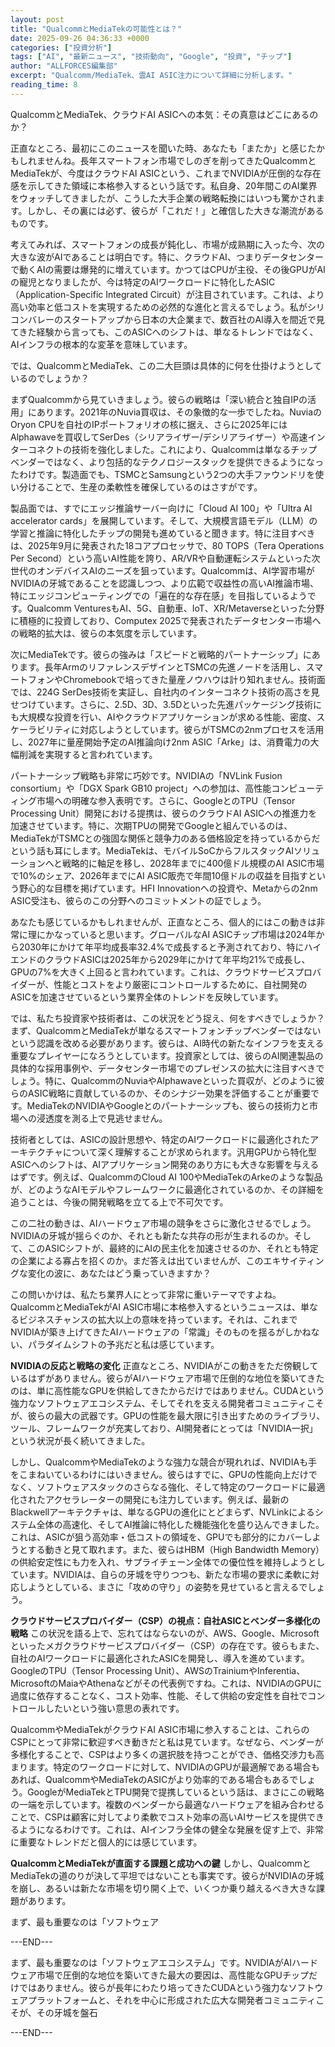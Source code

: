 ```yaml
---
layout: post
title: "QualcommとMediaTekの可能性とは？"
date: 2025-09-26 04:36:33 +0000
categories: ["投資分析"]
tags: ["AI", "最新ニュース", "技術動向", "Google", "投資", "チップ"]
author: "ALLFORCES編集部"
excerpt: "Qualcomm/MediaTek、雲AI ASIC注力について詳細に分析します。"
reading_time: 8
---
```


QualcommとMediaTek、クラウドAI ASICへの本気：その真意はどこにあるのか？

正直なところ、最初にこのニュースを聞いた時、あなたも「またか」と感じたかもしれませんね。長年スマートフォン市場でしのぎを削ってきたQualcommとMediaTekが、今度はクラウドAI ASICという、これまでNVIDIAが圧倒的な存在感を示してきた領域に本格参入するという話です。私自身、20年間このAI業界をウォッチしてきましたが、こうした大手企業の戦略転換にはいつも驚かされます。しかし、その裏には必ず、彼らが「これだ！」と確信した大きな潮流があるものです。

考えてみれば、スマートフォンの成長が鈍化し、市場が成熟期に入った今、次の大きな波がAIであることは明白です。特に、クラウドAI、つまりデータセンターで動くAIの需要は爆発的に増えています。かつてはCPUが主役、その後GPUがAIの寵児となりましたが、今は特定のAIワークロードに特化したASIC（Application-Specific Integrated Circuit）が注目されています。これは、より高い効率と低コストを実現するための必然的な進化と言えるでしょう。私がシリコンバレーのスタートアップから日本の大企業まで、数百社のAI導入を間近で見てきた経験から言っても、このASICへのシフトは、単なるトレンドではなく、AIインフラの根本的な変革を意味しています。

では、QualcommとMediaTek、この二大巨頭は具体的に何を仕掛けようとしているのでしょうか？

まずQualcommから見ていきましょう。彼らの戦略は「深い統合と独自IPの活用」にあります。2021年のNuvia買収は、その象徴的な一歩でしたね。NuviaのOryon CPUを自社のIPポートフォリオの核に据え、さらに2025年にはAlphawaveを買収してSerDes（シリアライザー/デシリアライザー）や高速インターコネクトの技術を強化しました。これにより、Qualcommは単なるチップベンダーではなく、より包括的なテクノロジースタックを提供できるようになったわけです。製造面でも、TSMCとSamsungという2つの大手ファウンドリを使い分けることで、生産の柔軟性を確保しているのはさすがです。

製品面では、すでにエッジ推論サーバー向けに「Cloud AI 100」や「Ultra AI accelerator cards」を展開しています。そして、大規模言語モデル（LLM）の学習と推論に特化したチップの開発も進めていると聞きます。特に注目すべきは、2025年9月に発表された18コアプロセッサで、80 TOPS（Tera Operations Per Second）という高いAI性能を誇り、AR/VRや自動運転システムといった次世代のオンデバイスAIのニーズを狙っています。Qualcommは、AI学習市場がNVIDIAの牙城であることを認識しつつ、より広範で収益性の高いAI推論市場、特にエッジコンピューティングでの「遍在的な存在感」を目指しているようです。Qualcomm VenturesもAI、5G、自動車、IoT、XR/Metaverseといった分野に積極的に投資しており、Computex 2025で発表されたデータセンター市場への戦略的拡大は、彼らの本気度を示しています。

次にMediaTekです。彼らの強みは「スピードと戦略的パートナーシップ」にあります。長年ArmのリファレンスデザインとTSMCの先進ノードを活用し、スマートフォンやChromebookで培ってきた量産ノウハウは計り知れません。技術面では、224G SerDes技術を実証し、自社内のインターコネクト技術の高さを見せつけています。さらに、2.5D、3D、3.5Dといった先進パッケージング技術にも大規模な投資を行い、AIやクラウドアプリケーションが求める性能、密度、スケーラビリティに対応しようとしています。彼らがTSMCの2nmプロセスを活用し、2027年に量産開始予定のAI推論向け2nm ASIC「Arke」は、消費電力の大幅削減を実現すると言われています。

パートナーシップ戦略も非常に巧妙です。NVIDIAの「NVLink Fusion consortium」や「DGX Spark GB10 project」への参加は、高性能コンピューティング市場への明確な参入表明です。さらに、GoogleとのTPU（Tensor Processing Unit）開発における提携は、彼らのクラウドAI ASICへの推進力を加速させています。特に、次期TPUの開発でGoogleと組んでいるのは、MediaTekがTSMCとの強固な関係と競争力のある価格設定を持っているからだという話も耳にします。MediaTekは、モバイルSoCからフルスタックAIソリューションへと戦略的に軸足を移し、2028年までに400億ドル規模のAI ASIC市場で10%のシェア、2026年までにAI ASIC販売で年間10億ドルの収益を目指すという野心的な目標を掲げています。HFI Innovationへの投資や、Metaからの2nm ASIC受注も、彼らのこの分野へのコミットメントの証でしょう。

あなたも感じているかもしれませんが、正直なところ、個人的にはこの動きは非常に理にかなっていると思います。グローバルなAI ASICチップ市場は2024年から2030年にかけて年平均成長率32.4%で成長すると予測されており、特にハイエンドのクラウドASICは2025年から2029年にかけて年平均21%で成長し、GPUの7%を大きく上回ると言われています。これは、クラウドサービスプロバイダーが、性能とコストをより厳密にコントロールするために、自社開発のASICを加速させているという業界全体のトレンドを反映しています。

では、私たち投資家や技術者は、この状況をどう捉え、何をすべきでしょうか？ まず、QualcommとMediaTekが単なるスマートフォンチップベンダーではないという認識を改める必要があります。彼らは、AI時代の新たなインフラを支える重要なプレイヤーになろうとしています。投資家としては、彼らのAI関連製品の具体的な採用事例や、データセンター市場でのプレゼンスの拡大に注目すべきでしょう。特に、QualcommのNuviaやAlphawaveといった買収が、どのように彼らのASIC戦略に貢献しているのか、そのシナジー効果を評価することが重要です。MediaTekのNVIDIAやGoogleとのパートナーシップも、彼らの技術力と市場への浸透度を測る上で見逃せません。

技術者としては、ASICの設計思想や、特定のAIワークロードに最適化されたアーキテクチャについて深く理解することが求められます。汎用GPUから特化型ASICへのシフトは、AIアプリケーション開発のあり方にも大きな影響を与えるはずです。例えば、QualcommのCloud AI 100やMediaTekのArkeのような製品が、どのようなAIモデルやフレームワークに最適化されているのか、その詳細を追うことは、今後の開発戦略を立てる上で不可欠です。

この二社の動きは、AIハードウェア市場の競争をさらに激化させるでしょう。NVIDIAの牙城が揺らぐのか、それとも新たな共存の形が生まれるのか。そして、このASICシフトが、最終的にAIの民主化を加速させるのか、それとも特定の企業による寡占を招くのか。まだ答えは出ていませんが、このエキサイティングな変化の波に、あなたはどう乗っていきますか？

この問いかけは、私たち業界人にとって非常に重いテーマですよね。QualcommとMediaTekがAI ASIC市場に本格参入するというニュースは、単なるビジネスチャンスの拡大以上の意味を持っています。それは、これまでNVIDIAが築き上げてきたAIハードウェアの「常識」そのものを揺るがしかねない、パラダイムシフトの予兆だと私は感じています。

**NVIDIAの反応と戦略の変化**
正直なところ、NVIDIAがこの動きをただ傍観しているはずがありません。彼らがAIハードウェア市場で圧倒的な地位を築いてきたのは、単に高性能なGPUを供給してきたからだけではありません。CUDAという強力なソフトウェアエコシステム、そしてそれを支える開発者コミュニティこそが、彼らの最大の武器です。GPUの性能を最大限に引き出すためのライブラリ、ツール、フレームワークが充実しており、AI開発者にとっては「NVIDIA一択」という状況が長く続いてきました。

しかし、QualcommやMediaTekのような強力な競合が現れれば、NVIDIAも手をこまねいているわけにはいきません。彼らはすでに、GPUの性能向上だけでなく、ソフトウェアスタックのさらなる強化、そして特定のワークロードに最適化されたアクセラレーターの開発にも注力しています。例えば、最新のBlackwellアーキテクチャは、単なるGPUの進化にとどまらず、NVLinkによるシステム全体の高速化、そしてAI推論に特化した機能強化を盛り込んできました。これは、ASICが狙う高効率・低コストの領域を、GPUでも部分的にカバーしようとする動きと見て取れます。また、彼らはHBM（High Bandwidth Memory）の供給安定性にも力を入れ、サプライチェーン全体での優位性を維持しようとしています。NVIDIAは、自らの牙城を守りつつも、新たな市場の要求に柔軟に対応しようとしている、まさに「攻めの守り」の姿勢を見せていると言えるでしょう。

**クラウドサービスプロバイダー（CSP）の視点：自社ASICとベンダー多様化の戦略**
この状況を語る上で、忘れてはならないのが、AWS、Google、Microsoftといったメガクラウドサービスプロバイダー（CSP）の存在です。彼らもまた、自社のAIワークロードに最適化されたASICを開発し、導入を進めています。GoogleのTPU（Tensor Processing Unit）、AWSのTrainiumやInferentia、MicrosoftのMaiaやAthenaなどがその代表例ですね。これは、NVIDIAのGPUに過度に依存することなく、コスト効率、性能、そして供給の安定性を自社でコントロールしたいという強い意思の表れです。

QualcommやMediaTekがクラウドAI ASIC市場に参入することは、これらのCSPにとって非常に歓迎すべき動きだと私は見ています。なぜなら、ベンダーが多様化することで、CSPはより多くの選択肢を持つことができ、価格交渉力も高まります。特定のワークロードに対して、NVIDIAのGPUが最適解である場合もあれば、QualcommやMediaTekのASICがより効率的である場合もあるでしょう。GoogleがMediaTekとTPU開発で提携しているという話は、まさにこの戦略の一端を示しています。複数のベンダーから最適なハードウェアを組み合わせることで、CSPは顧客に対してより柔軟でコスト効率の高いAIサービスを提供できるようになるわけです。これは、AIインフラ全体の健全な発展を促す上で、非常に重要なトレンドだと個人的には感じています。

**QualcommとMediaTekが直面する課題と成功への鍵**
しかし、QualcommとMediaTekの道のりが決して平坦ではないことも事実です。彼らがNVIDIAの牙城を崩し、あるいは新たな市場を切り開く上で、いくつか乗り越えるべき大きな課題があります。

まず、最も重要なのは「ソフトウェア

---END---

まず、最も重要なのは「ソフトウェアエコシステム」です。NVIDIAがAIハードウェア市場で圧倒的な地位を築いてきた最大の要因は、高性能なGPUチップだけではありません。彼らが長年にわたり培ってきたCUDAという強力なソフトウェアプラットフォームと、それを中心に形成された広大な開発者コミュニティこそが、その牙城を盤石

---END---